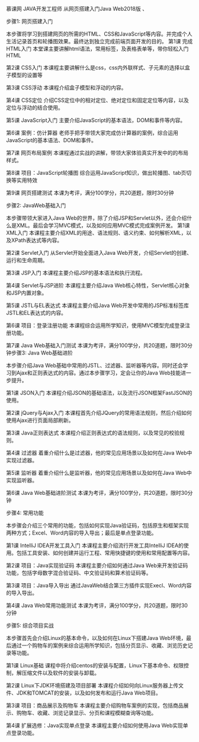 慕课网
JAVA开发工程师
从网页搭建入门Java Web2018版
、

步骤1: 网页搭建入门

本步骤将学习到搭建网页的所需的HTML、CSS和JavaScript等内容。并完成个人生活记录首页和轮播图效果。最终达到独立完成前端页面开发的目的。
第1课   完成
HTML入门
本堂课主要讲解html语法，常用标签，及表格表单等，带你轻松入门HTML

第2课
CSS入门
本课程主要讲解什么是css，css内外联样式、子元素的选择以盒子模型的设置等

第3课
CSS浮动
本课程介绍盒子模型和浮动的内容。

第4课
CSS定位
介绍CSS定位中的相对定位、绝对定位和固定定位等内容，以及定位与浮动的结合使用。

第5课
JavaScript入门
主要介绍JavaScript的基本语法，DOM和事件等内容。

第6课
案例：仿计算器
老师手把手带领大家完成仿计算器的案例，综合运用JavaScript的基本语法、DOM和事件。

第7课
网页布局案例
本课程通过实战的讲解，带领大家体验真实开发中的的布局样式。

第8课
项目：JavaScript轮播图
综合运用JavaScript知识，做出轮播图、tab页切换等实用特效

第9课
网页搭建测试
本课为考评，满分100学分，共20道题，限时30分钟

步骤2: JavaWeb基础入门

本步骤带领大家进入Java Web的世界，除了介绍JSP和Servlet以外，还会介绍什么是XML。最后会学习MVC模式，以及如何应用MVC模式完成案例开发。
第1课
XML入门
本课程主要介绍XML的用途、语法规则、语义约束、如何解析XML，以及XPath表达式等内容。

第2课
Servlet入门
从Servlet开始全面进入Java Web开发，介绍Servlet的创建、运行和生命周期。

第3课
JSP入门
本课程主要介绍JSP的基本语法和执行流程。

第4课
Servlet与JSP进阶
本课程主要介绍Java Web核心特性，Servlet核心对象和JSP内置对象。

第5课
JSTL与EL表达式
本课程主要介绍Java Web开发中常用的JSP标准标签库JSTL和EL表达式的内容。

第6课
项目：登录注册功能
本课程综合运用所学知识，使用MVC模型完成登录注册功能。

第7课
Java Web基础入门测试
本课为考评，满分100学分，共20道题，限时30分钟步骤3: Java Web基础进阶

本步骤介绍Java Web基础中常用的JSTL、过滤器、监听器等内容。同时还会学习到Ajax和正则表达式的内容。通过本步骤学习，定会让你的Java Web技能进一步提升。

第1课
JSON入门
本课程介绍JSON的基础语法，以及流行JSON框架FastJSON的使用。

第2课
jQuery与Ajax入门
本课程首先介绍JQuery的常用语法规则，然后介绍如何使用Ajax进行页面局部刷新。

第3课
Java正则表达式
本课程介绍正则表达式的语法规则，以及常见的校验规则。

第4课
过滤器
着重介绍什么是过滤器，他的常见应用场景以及如何在Java Web中实现过滤器。

第5课
监听器
着重介绍什么是监听器，他的常见应用场景以及如何在Java Web中实现监听器。

第6课
Java Web基础进阶测试
本课为考评，满分100学分，共20道题，限时30分钟

步骤4: 常用功能

本步骤会介绍三个常用的功能，包括如何实现Java验证码，包括原生和框架实现两种方式；Excel、Word内容的导入导出；最后是单点登录功能。

第1课
IntelliJ IDEA开发工具入门
本课程主要介绍流行开发工具IntelliJ IDEA的使用。包括工具安装、如何创建并运行工程、常用快捷键的使用和常用配置等内容。

第2课
项目：Java实现验证码
本课程主要介绍如何通过Java Web来开发验证码功能，包括字母数字混合验证码、中文验证码和算术验证码等。

第3课
项目：Java导入导出
通过JavaWeb结合第三方插件实现Execl、Word内容的导入导出。

第4课
Java Web常用功能测试
本课为考评，满分100学分，共20道题，限时30分钟

步骤5: 综合项目实战

本步骤首先会介绍Linux的基本命令，以及如何在Linux下搭建Java Web环境，最后通过一个购物车的案例来综合运用所学知识，包括分页显示、收藏、浏览历史记录等功能。

第1课
Linux基础
课程中将介绍centos的安装与配置，Linux下基本命令、权限控制，解压缩文件以及软件的安装与卸载。

第2课
Linux下JDK环境搭建及项目部署
本课程介绍如何向Linux服务器上传文件、JDK和TOMCAT的安装，以及如何发布和运行Java Web项目。

第3课
项目：商品展示及购物车
本课程主要介绍购物车案例的实现，包括商品展示、购物车、收藏、浏览记录显示、分页和课程模糊查询等功能。

第4课
扩展选修：Java实现单点登录
本课程主要介绍如何使用Java Web实现单点登录功能。

